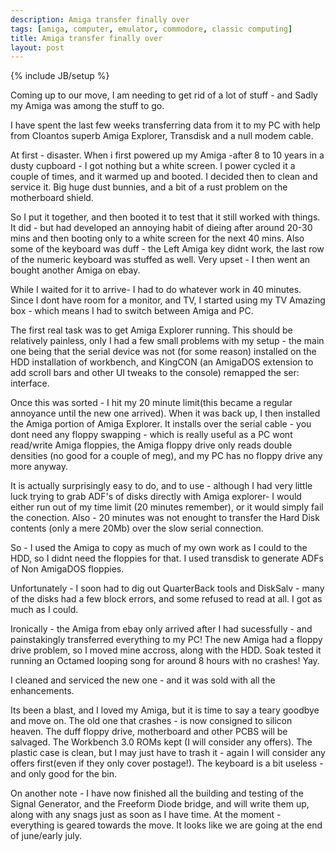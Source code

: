 ```yaml
---
description: Amiga transfer finally over
tags: [amiga, computer, emulator, commodore, classic computing]
title: Amiga transfer finally over
layout: post
---
```

{% include JB/setup %}

Coming up to our move, I am needing to get rid of a lot of stuff - and Sadly my Amiga was among the stuff to go.

I have spent the last few weeks transferring data from it to my PC with help from Cloantos superb Amiga Explorer, Transdisk and a null modem cable.

At first - disaster. When i first powered up my Amiga -after 8 to 10 years in a dusty cupboard - I got nothing but a white screen. I power cycled it a couple of times, and it warmed up and booted. I decided then to clean and service it. Big huge dust bunnies, and a bit of a rust problem on the motherboard shield.

So I put it together, and then booted it to test that it still worked with things. It did - but had developed an annoying habit of dieing after around 20-30 mins and then booting only to a white screen for the next 40 mins. Also some of the keyboard was duff - the Left Amiga key didnt work, the last row of the numeric keyboard was stuffed as well. Very upset - I then went an bought another Amiga on ebay.

While I waited for it to arrive- I had to do whatever work in 40 minutes. Since I dont have room for a monitor, and TV, I started using my TV Amazing box - which means I had to switch between Amiga and PC.

The first real task was to get Amiga Explorer running. This should be relatively painless, only I had a few small problems with my setup - the main one being that the serial device was not (for some reason) installed on the HDD installation of workbench, and KingCON (an AmigaDOS extension to add scroll bars and other UI tweaks to the console) remapped the ser: interface.

Once this was sorted - I hit my 20 minute limit(this became a regular annoyance until the new one arrived). When it was back up, I then installed the Amiga portion of Amiga Explorer. It installs over the serial cable - you dont need any floppy swapping - which is really useful as a PC wont read/write Amiga floppies, the Amiga floppy drive only reads double densities (no good for a couple of meg), and my PC has no floppy drive any more anyway.

It is actually surprisingly easy to do, and to use - although I had very little luck trying to grab ADF's of disks directly with Amiga explorer- I would either run out of my time limit (20 minutes remember), or it would simply fail the conection. Also - 20 minutes was not enought to transfer the Hard Disk contents (only a mere 20Mb) over the slow serial connection.

So - I used the Amiga to copy as much of my own work as I could to the HDD, so I didnt need the floppies for that. I used transdisk to generate ADFs of Non AmigaDOS floppies.

Unfortunately - I soon had to dig out QuarterBack tools and DiskSalv - many of the disks had a few block errors, and some refused to read at all. I got as much as I could.

Ironically - the Amiga from ebay only arrived after I had sucessfully - and painstakingly transferred everything to my PC! The new Amiga had a floppy drive problem, so I moved mine accross, along with the HDD. Soak tested it running an Octamed looping song for around 8 hours with no crashes! Yay.

I cleaned and serviced the new one - and it was sold with all the enhancements.

Its been a blast, and I loved my Amiga, but it is time to say a teary goodbye and move on. The old one that crashes - is now consigned to silicon heaven. The duff floppy drive, motherboard and other PCBS will be salvaged. The Workbench 3.0 ROMs kept (I will consider any offers). The plastic case is clean, but I may just have to trash it - again I will consider any offers first(even if they only cover postage!). The keyboard is a bit useless - and only good for the bin.

On another note - I have now finished all the building and testing of the Signal Generator, and the Freeform Diode bridge, and will write them up, along with any snags just as soon as I have time. At the moment - everything is geared towards the move. It looks like we are going at the end of june/early july.

